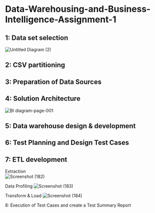 # Data-Warehousing-and-Business-Intelligence-Assignment-1


 1: Data set selection 
 -----------------------------------
 
 ![Untitled Diagram (2)](https://user-images.githubusercontent.com/53893019/80776161-48feff80-8b7f-11ea-9c86-12e068021d37.jpg)

 2: CSV partitioning
 -----------------------------------
 
 3: Preparation of Data Sources
  -----------------------------------
 
 4: Solution Architecture  
  -----------------------------------
 
![BI diagram-page-001](https://user-images.githubusercontent.com/53893019/80776128-2ec52180-8b7f-11ea-88c9-c776d7d3ca09.jpg)
 
 5: Data warehouse design & development 
  -----------------------------------
 
 6: Test Planning and Design Test Cases
  -----------------------------------
 
 7: ETL development 
  -----------------------------------
  
  Extraction  
 ![Screenshot (182)](https://user-images.githubusercontent.com/53893019/80776256-99765d00-8b7f-11ea-950e-07597f64ad53.png)

  Data Profiling
![Screenshot (183)](https://user-images.githubusercontent.com/53893019/80776374-e22e1600-8b7f-11ea-8ec7-2562a12e29c8.png)

Transform & Load
![Screenshot (184)](https://user-images.githubusercontent.com/53893019/80776422-f96d0380-8b7f-11ea-8f3a-c233a21a58f5.png)

 
 8: Execution of Test Cases and create a Test Summary Report



